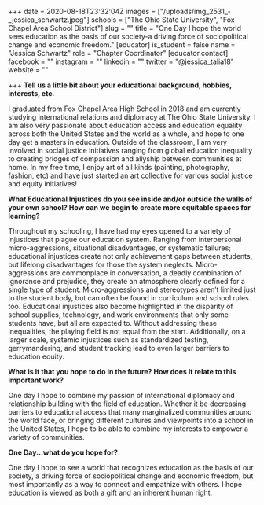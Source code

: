 +++
date = 2020-08-18T23:32:04Z
images = ["/uploads/img_2531_-_jessica_schwartz.jpeg"]
schools = ["The Ohio State University", "Fox Chapel Area School District"]
slug = ""
title = "One Day I hope the world sees education as the basis of our society-a driving force of sociopolitical change and economic freedom."
[educator]
is_student = false
name = "Jessica Schwartz"
role = "Chapter Coordinator"
[educator.contact]
facebook = ""
instagram = ""
linkedin = ""
twitter = "@jessica_talia18"
website = ""

+++
**Tell us a little bit about your educational background, hobbies, interests, etc.**

I graduated from Fox Chapel Area High School in 2018 and am currently studying international relations and diplomacy at The Ohio State University. I am also very passionate about education access and education equality across both the United States and the world as a whole, and hope to one day get a masters in education. Outside of the classroom, I am very involved in social justice initiatives ranging from global education inequality to creating bridges of compassion and allyship between communities at home. In my free time, I enjoy art of all kinds (painting, photography, fashion, etc) and have just started an art collective for various social justice and equity initiatives!

**What Educational Injustices do you see inside and/or outside the walls of your own school? How can we begin to create more equitable spaces for learning?**

Throughout my schooling, I have had my eyes opened to a variety of injustices that plague our education system. Ranging from interpersonal micro-aggressions, situational disadvantages, or systematic failures; educational injustices create not only achievement gaps between students, but lifelong disadvantages for those the system neglects. Micro-aggressions are commonplace in conversation, a deadly combination of ignorance and prejudice, they create an atmosphere clearly defined for a single type of student. Micro-aggressions and stereotypes aren’t limited just to the student body, but can often be found in curriculum and school rules too. Educational injustices also become highlighted in the disparity of school supplies, technology, and work environments that only some students have, but all are expected to. Without addressing these inequalities, the playing field is not equal from the start. Additionally, on a larger scale, systemic injustices such as standardized testing, gerrymandering, and student tracking lead to even larger barriers to education equity.

**What is it that you hope to do in the future? How does it relate to this important work?**

One day I hope to combine my passion of international diplomacy and relationship building with the field of education. Whether it be decreasing barriers to educational access that many marginalized communities around the world face, or bringing different cultures and viewpoints into a school in the United States, I hope to be able to combine my interests to empower a variety of communities.

**One Day...what do you hope for?**

One day I hope to see a world that recognizes education as the basis of our society, a driving force of sociopolitical change and economic freedom, but most importantly as a way to connect and empathize with others. I hope education is viewed as both a gift and an inherent human right.
